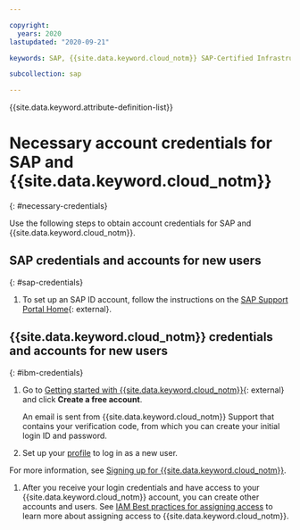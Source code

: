 ```yaml
---

copyright:
  years: 2020
lastupdated: "2020-09-21"

keywords: SAP, {{site.data.keyword.cloud_notm}} SAP-Certified Infrastructure, {{site.data.keyword.ibm_cloud_sap}}, SAP Workloads, SAP Landscape

subcollection: sap

---
```


{{site.data.keyword.attribute-definition-list}}

# Necessary account credentials for SAP and {{site.data.keyword.cloud_notm}}
{: #necessary-credentials}

Use the following steps to obtain account credentials for SAP and {{site.data.keyword.cloud_notm}}.

## SAP credentials and accounts for new users
{: #sap-credentials}

1. To set up an SAP ID account, follow the instructions on the [SAP Support Portal Home](https://support.sap.com/en/my-support/users.html){: external}.

## {{site.data.keyword.cloud_notm}} credentials and accounts for new users
{: #ibm-credentials}

1. Go to [Getting started with {{site.data.keyword.cloud_notm}}](https://www.ibm.com/cloud/get-started){: external} and click **Create a free account**.

   An email is sent from {{site.data.keyword.cloud_notm}} Support that contains your verification code, from which you can create your initial login ID and password.

1. Set up your [profile](/docs/account?topic=account-usersettings#profile-photo) to log in as a new user.

For more information, see [Signing up for {{site.data.keyword.cloud_notm}}](/docs/account?topic=account-account-getting-started).

1. After you receive your login credentials and have access to your {{site.data.keyword.cloud_notm}} account, you can create other accounts and users. See [IAM Best practices for assigning access](/docs/account?topic=account-account_setup) to learn more about assigning access to {{site.data.keyword.cloud_notm}}.

